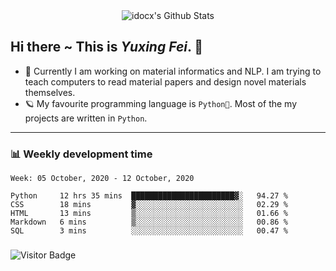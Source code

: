 <div align="center">
    <img align="center" src="https://github-readme-stats.vercel.app/api?username=idocx&show_icons=true&hide_border=true" alt="idocx's Github Stats"></img>
</div>

## Hi there ~ This is *Yuxing Fei*. ‍👋

- 🚀 Currently I am working on material informatics and NLP. I am trying to teach computers to read material papers and design novel materials themselves.
- 🪐 My favourite programming language is `Python🐍`. Most of the my projects are written in `Python`.

---

### 📊 Weekly development time
<!--START_SECTION:waka-->
```text
Week: 05 October, 2020 - 12 October, 2020

Python     12 hrs 35 mins  ███████████████████████▓░   94.27 % 
CSS        18 mins         ▓░░░░░░░░░░░░░░░░░░░░░░░░   02.29 % 
HTML       13 mins         ▒░░░░░░░░░░░░░░░░░░░░░░░░   01.66 % 
Markdown   6 mins          ▒░░░░░░░░░░░░░░░░░░░░░░░░   00.86 % 
SQL        3 mins          ░░░░░░░░░░░░░░░░░░░░░░░░░   00.47 % 
```
<!--END_SECTION:waka-->

### 

![Visitor Badge](https://visitor-badge.laobi.icu/badge?page_id=idocx.idocx)